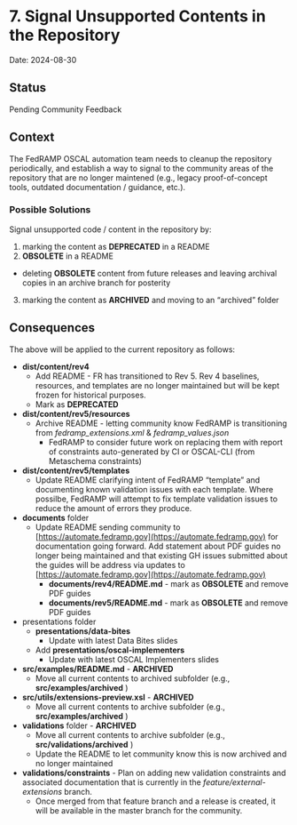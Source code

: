 # 7. Signal Unsupported Contents in the Repository

Date: 2024-08-30

## Status

Pending Community Feedback

## Context

The FedRAMP OSCAL automation team needs to cleanup the repository periodically, and establish a way to signal to the community areas of the repository that are no longer maintened (e.g., legacy proof-of-concept tools, outdated documentation / guidance, etc.).

### Possible Solutions

Signal unsupported code / content in the repository by:
1. marking the content as **DEPRECATED** in a README
2. **OBSOLETE** in a README
 - deleting **OBSOLETE** content from future releases and leaving archival copies in an archive branch for posterity
3. marking the content as **ARCHIVED** and moving to an “archived” folder
   
## Consequences

The above will be applied to the current repository as follows:  
* **dist/content/rev4**  
  * Add README \- FR has transitioned to Rev 5\.  Rev 4 baselines, resources, and templates are no longer maintained but will be kept frozen for historical purposes.
  * Mark as **DEPRECATED**
* **dist/content/rev5/resources**  
  * Archive README \- letting community know FedRAMP is transitioning from *fedramp\_extensions.xml* & *fedramp\_values.json*
    * FedRAMP to consider future work on replacing them with report of constraints auto-generated by CI or OSCAL-CLI (from Metaschema constraints)  
* **dist/content/rev5/templates**  
  * Update README clarifying intent of FedRAMP “template” and documenting known validation issues with each template.  Where possilbe, FedRAMP will attempt to fix template validation issues to reduce the amount of errors they produce.  
* **documents** folder  
  * Update README sending community to [https://automate.fedramp.gov](https://automate.fedramp.gov) for documentation going forward.  Add statement about PDF guides no longer being maintained and that existing GH issues submitted about the guides will be address via updates to [https://automate.fedramp.gov](https://automate.fedramp.gov)   
    * **documents/rev4/README.md** \- mark as **OBSOLETE** and remove PDF guides
    * **documents/rev5/README.md** \- mark as **OBSOLETE** and remove PDF guides
* presentations folder  
  * **presentations/data-bites**  
    * Update with latest Data Bites slides  
  * Add **presentations/oscal-implementers**
    * Update with latest OSCAL Implementers slides
* **src/examples/README.md** \- **ARCHIVED**
  * Move all current contents to archived subfolder (e.g., **src/examples/archived** )
* **src/utils/extensions-preview.xsl** \- **ARCHIVED**
  * Move all current contents to archive subfolder (e.g., **src/examples/archived** )
* **validations** folder \- **ARCHIVED**
  * Move all current contents to archive subfolder (e.g., **src/validations/archived** )
  * Update the README to let community know this is now archived and no longer maintained  
* **validations/constraints** \- Plan on adding new validation constraints and associated documentation that is currently in the *feature/external-extensions* branch.
  * Once merged from that feature branch and a release is created, it will be available in the master branch for the community. 
